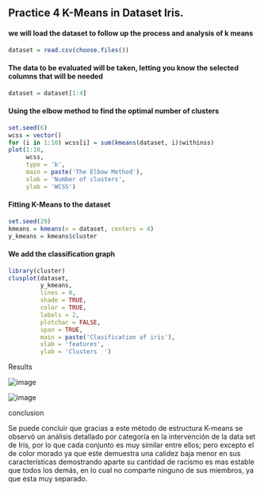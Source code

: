 
## Practice 4 K-Means in Dataset Iris. 

#### we will load the dataset to follow up the process and analysis of k means
```R
dataset = read.csv(choose.files())
```

#### The data to be evaluated will be taken, letting you know the selected columns that will be needed 
```R
dataset = dataset[1:4]
```
#### Using the elbow method to find the optimal number of clusters
```R
set.seed(6)
wcss = vector()
for (i in 1:10) wcss[i] = sum(kmeans(dataset, i)$withinss)
plot(1:10,
     wcss,
     type = 'b',
     main = paste('The Elbow Method'),
     xlab = 'Number of clusters',
     ylab = 'WCSS')
```

#### Fitting K-Means to the dataset
```R
set.seed(29)
kmeans = kmeans(x = dataset, centers = 4)
y_kmeans = kmeans$cluster
```

#### We add the classification graph
```R
library(cluster)
clusplot(dataset,
         y_kmeans,
         lines = 0,
         shade = TRUE,
         color = TRUE,
         labels = 2,
         plotchar = FALSE,
         span = TRUE,
         main = paste('Clasification of iris'),
         xlab = 'features',
         ylab = 'Clusters  ')
```

Results

![image](https://user-images.githubusercontent.com/60414250/122657868-051ce000-d11c-11eb-9567-c6727101edd4.png)

![image](https://user-images.githubusercontent.com/60414250/122657878-1c5bcd80-d11c-11eb-9f26-46acef28de2e.png)


conclusion

Se puede concluir que gracias a este método de estructura K-means se observó un análisis detallado por categoría en la intervención de la data set de Iris, por lo que cada conjunto es muy similar entre ellos; pero excepto el de color morado ya que este demuestra una calidez baja menor en sus características  demostrando aparte su cantidad de racismo es mas estable que todos los demás, en lo cual no comparte ninguno de sus miembros, ya que esta muy separado. 


